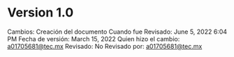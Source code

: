 # Version 1.0

Cambios: Creación del documento
Cuando fue Revisado: June 5, 2022 6:04 PM
Fecha de  versión: March 15, 2022
Quien hizo el cambio: a01705681@tec.mx
Revisado: No
Revisado por: a01705681@tec.mx